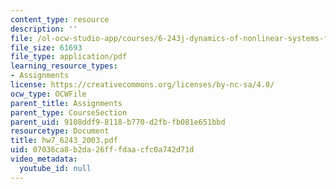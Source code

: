 ```yaml
---
content_type: resource
description: ''
file: /ol-ocw-studio-app/courses/6-243j-dynamics-of-nonlinear-systems-fall-2003/07036ca8b2da26fffdaacfc0a742d71d_hw7_6243_2003.pdf
file_size: 61693
file_type: application/pdf
learning_resource_types:
- Assignments
license: https://creativecommons.org/licenses/by-nc-sa/4.0/
ocw_type: OCWFile
parent_title: Assignments
parent_type: CourseSection
parent_uid: 9108ddf9-8118-b770-d2fb-fb081e651bbd
resourcetype: Document
title: hw7_6243_2003.pdf
uid: 07036ca8-b2da-26ff-fdaa-cfc0a742d71d
video_metadata:
  youtube_id: null
---
```

